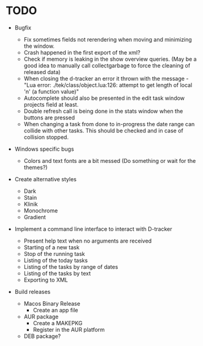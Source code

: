 # TODO

* Bugfix
    + Fix sometimes fields not rerendering when moving and minimizing the window.
    + Crash happened in the first export of the xml?
    + Check if memory is leaking in the show overview queries. (May be a good idea to manually call collectgarbage to force the cleaning of released data)
    + When closing the d-tracker an error it thrown with the message - "Lua error: ./tek/class/object.lua:126: attempt to get length of local 'n' (a function value)"
    + Autocomplete should also be presented in the edit task window projects field at least.
    + Double refresh call is being done in the stats window when the buttons are pressed
    + When changing a task from done to in-progress the date range can collide with other tasks. This should be checked and in case of collision stopped.

* Windows specific bugs
    + Colors and text fonts are a bit messed (Do something or wait for the themes?)

* Create alternative styles
    + Dark
    + Stain
    + Klinik
    + Monochrome
    + Gradient

* Implement a command line interface to interact with D-tracker
    + Present help text when no arguments are received
    + Starting of a new task
    + Stop of the running task
    + Listing of the today tasks
    + Listing of the tasks by range of dates
    + Listing of the tasks by text
    + Exporting to XML

* Build releases
    + Macos Binary Release
        - Create an app file
    + AUR package
        - Create a MAKEPKG
        - Register in the AUR platform
    + DEB package?
